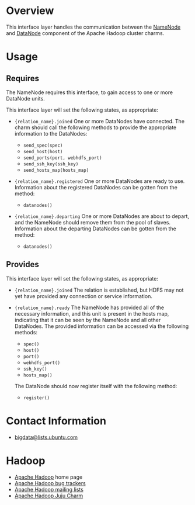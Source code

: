 # Overview

This interface layer handles the communication between the [NameNode][] and
[DataNode][] component of the Apache Hadoop cluster charms.


# Usage

## Requires

The NameNode requires this interface, to gain access to one or more DataNode
units.

This interface layer will set the following states, as appropriate:

  * `{relation_name}.joined` One or more DataNodes have connected.  The
    charm should call the following methods to provide the appropriate
    information to the DataNodes:
      * `send_spec(spec)`
      * `send_host(host)`
      * `send_ports(port, webhdfs_port)`
      * `send_ssh_key(ssh_key)`
      * `send_hosts_map(hosts_map)`

  * `{relation_name}.registered` One or more DataNodes are ready to use.
    Information about the registered DataNodes can be gotten from the method:
      * `datanodes()`

  * `{relation_name}.departing` One or more DataNodes are about to depart,
    and the NameNode should remove them from the pool of slaves.
    Information about the departing DataNodes can be gotten from the method:
      * `datanodes()`


## Provides

This interface layer will set the following states, as appropriate:

  * `{relation_name}.joined` The relation is established, but HDFS may not yet
    have provided any connection or service information.

  * `{relation_name}.ready` The NameNode has provided all of the necessary
    information, and this unit is present in the hosts map, indicating that
    it can be seen by the NameNode and all other DataNodes.
    The provided information can be accessed via the following methods:
      * `spec()`
      * `host()`
      * `port()`
      * `webhdfs_port()`
      * `ssh_key()`
      * `hosts_map()`

    The DataNode should now register itself with the following method:
      * `register()`


# Contact Information

- <bigdata@lists.ubuntu.com>


# Hadoop

- [Apache Hadoop](http://hadoop.apache.org/) home page
- [Apache Hadoop bug trackers](http://hadoop.apache.org/issue_tracking.html)
- [Apache Hadoop mailing lists](http://hadoop.apache.org/mailing_lists.html)
- [Apache Hadoop Juju Charm](http://jujucharms.com/?text=hadoop)


[NameNode]: https://github.com/juju-solutions/layer-apache-hadoop-namenode/
[DataNode]: https://github.com/juju-solutions/layer-apache-hadoop-datanode/
